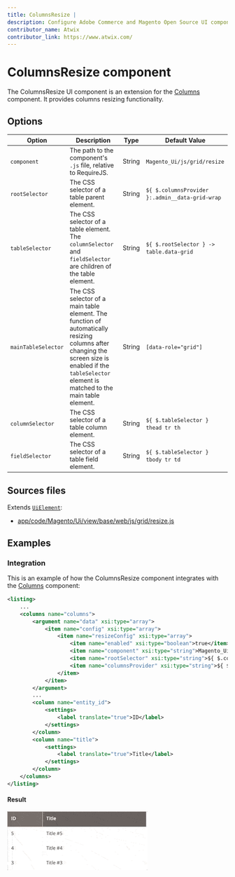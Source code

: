 ```yaml
---
title: ColumnsResize |
description: Configure Adobe Commerce and Magento Open Source UI components and integrate them with other components.
contributor_name: Atwix
contributor_link: https://www.atwix.com/
---
```


# ColumnsResize component

The ColumnsResize UI component is an extension for the [Columns](columns.md) component. It provides columns resizing functionality.

## Options

| Option | Description | Type | Default Value |
| --- | --- | --- | --- |
| `component` | The path to the component's `.js` file, relative to RequireJS. | String | `Magento_Ui/js/grid/resize` |
| `rootSelector` | The CSS selector of a table parent element. | String | `${ $.columnsProvider }:.admin__data-grid-wrap` |
| `tableSelector` | The CSS selector of a table element. The `columnSelector` and `fieldSelector` are children of the table element. | String | `${ $.rootSelector } -> table.data-grid` |
| `mainTableSelector` | The CSS selector of a main table element. The function of automatically resizing columns after changing the screen size is enabled if the `tableSelector` element is matched to the main table element. | String | `[data-role="grid"]` |
| `columnSelector` | The CSS selector of a table column element. | String | `${ $.tableSelector } thead tr th` |
| `fieldSelector` | The CSS selector of a table field element. | String | `${ $.tableSelector } tbody tr td` |

## Sources files

Extends [`UiElement`](../concepts/element.md):

-  [app/code/Magento/Ui/view/base/web/js/grid/resize.js](https://github.com/magento/magento2/blob/2.4/app/code/Magento/Ui/view/base/web/js/grid/resize.js)

## Examples

### Integration

This is an example of how the ColumnsResize component integrates with the [Columns](columns.md) component:

```xml
<listing>
    ...
    <columns name="columns">
        <argument name="data" xsi:type="array">
            <item name="config" xsi:type="array">
                <item name="resizeConfig" xsi:type="array">
                    <item name="enabled" xsi:type="boolean">true</item>
                    <item name="component" xsi:type="string">Magento_Ui/js/grid/resize</item>
                    <item name="rootSelector" xsi:type="string">${ $.columnsProvider }:.admin__data-grid-wrap</item>
                    <item name="columnsProvider" xsi:type="string">${ $.name }</item>
                </item>
            </item>
        </argument>
        ...
        <column name="entity_id">
            <settings>
                <label translate="true">ID</label>
            </settings>
        </column>
        <column name="title">
            <settings>
                <label translate="true">Title</label>
            </settings>
        </column>
    </columns>
</listing>
```

#### Result

![ColumnsResize Component example](../../_images/ui-components/ui-columns-resize-result.gif)
